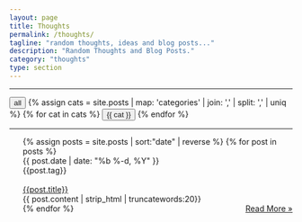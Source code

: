 ```yaml
---
layout: page
title: Thoughts
permalink: /thoughts/
tagline: "random thoughts, ideas and blog posts..."
description: "Random Thoughts and Blog Posts."
category: "thoughts"
type: section
---
```


<script>
  function toggleDiv(divId) {
     $("."+divId).toggle();
  }
  function showDiv(divId) {
     $("."+divId).show();
     $("button").removeClass('active');
  }
</script>

<hr><div style="display:inline;">
  <button class="cat-button" onclick="showDiv('postContent');"><i class="fa fa-folder-o fa-lg" aria-hidden="true"></i><a> all</a></button>
  {% assign cats =  site.posts | map: 'categories' | join: ','  | split: ',' | uniq %}
  {% for cat in cats %}
  <button class="cat-button" onclick="toggleDiv('{{ cat }}');jQuery(this).toggleClass('active');"><i class="fa fa-folder-o fa-lg" aria-hidden="true"></i><a> {{ cat }}</a></button>
  {% endfor %}
</div><hr>

<ul class="post-list" >
  {% assign posts = site.posts | sort:"date" | reverse %}
  {% for post in posts %}
  <div class="post postContent {{ post.categories }}">
    <div  class="postDate"><time datetime="{{ post.date | date_to_xmlschema }}" itemprop="datePublished">{{ post.date | date: "%b %-d, %Y" }}</time>
    </div>
    <div class="postTag">
      {{post.tag}}
    </div>
    <br>
    <div class="postTitle">
    <a class='postLink' href="{{site.url}}{{site.baseurl}}{{post.url}}">{{post.title}}</a>
    </div>
    <div class="postExt">
   {{ post.content | strip_html | truncatewords:20}}
    </div>
    <span class="page-link" style="float:right" ><a href="{{site.url}}{{site.baseurl}}{{post.url}}">Read More »</a></span>
  </div>
	{% endfor %}

</ul>
